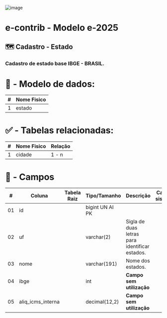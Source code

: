 ![image](https://github.com/user-attachments/assets/04662de1-1516-48d7-bb8c-50b38989e58b)
# e-contrib - Modelo e-2025 
## 🗺️ Cadastro - Estado
### Cadastro de estado base IBGE - BRASIL.

# 🎲 - Modelo de dados:
 **\#**  |**Nome Fisico**               |
---------|------------------------------|
1        | estado                       |

#
#   ✅ - Tabelas relacionadas:
 **\#**  |**Nome Fisico**               |   **Relação** |
---------|------------------------------|---------------|      
1        | cidade                       |     1 - n     |

#
# 🔢 - Campos
 **\#**  | **Coluna**                   | **Tabela Raiz**         | **Tipo/Tamanho**        | **Descrição**                                                                        | **Campo sistema**                      |
---------|------------------------------|-------------------------|-------------------------|--------------------------------------------------------------------------------------|----------------------------------------|
01       | id                           |                         | bigint UN AI PK         |                                                                                      |                                        |
02       | uf                           |                         | varchar(2)              | Sigla de duas letras para identificar estados.                                       |                                        | 
03       | nome                         |                         | varchar(191)            | Nome dos estados.                                                                    |                                        |  
04       | ibge                         |                         | int                     | **Campo sem utilização**                                                             |                                        |
05       | aliq_icms_interna            |                         | decimal(12,2)           | **Campo sem utilização**                                                             |                                        |


 